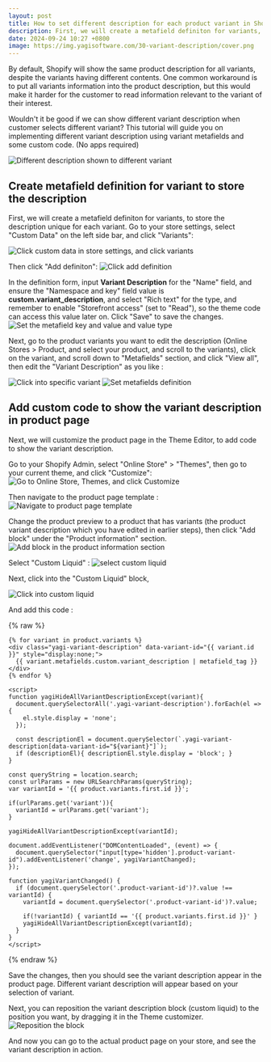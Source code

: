 ```yaml
---
layout: post
title: How to set different description for each product variant in Shopify
description: First, we will create a metafield definiton for variants, to store the description unique for each variant. Go to your store settings, select Custom Data on the left side bar, and click Variants ...
date: 2024-09-24 10:27 +0800
image: https://img.yagisoftware.com/30-variant-description/cover.png
---
```


By default, Shopify will show the same product description for all variants, despite the variants having different contents. One common workaround is to put all variants information into the product description, but this would make it harder for the customer to read information relevant to the variant of their interest.

Wouldn't it be good if we can show different variant description when customer selects different variant? This tutorial will guide you on implementing different variant description using variant metafields and some custom code. (No apps required)

![Different description shown to different variant](https://img.yagisoftware.com/30-variant-description/end-result.gif)

## Create metafield definition for variant to store the description

First, we will create a metafield definiton for variants, to store the description unique for each variant. Go to your store settings, select "Custom Data" on the left side bar, and click "Variants":

![Click custom data in store settings, and click variants](https://img.yagisoftware.com/30-variant-description/variant_metafield1.png)

Then click "Add definiton":
![Click add definition](https://img.yagisoftware.com/30-variant-description/variant_metafield2.png)

In the definition form, input **Variant Description** for the "Name" field, and ensure the "Namespace and key" field value is **custom.variant_description**, and select "Rich text" for the type, and remember to enable "Storefront access" (set to "Read"), so the theme code can access this value later on. Click "Save" to save the changes.
![Set the metafield key and value and value type](https://img.yagisoftware.com/30-variant-description/variant_metafield3.png)

Next, go to the product variants you want to edit the description (Online Stores > Product, and select your product, and scroll to the variants), click on the variant, and scroll down to "Metafields" section, and click "View all", then edit the "Variant Description" as you like :

![Click into specific variant](https://img.yagisoftware.com/30-variant-description/variant_metafield4.png)
![Set metafields definition](https://img.yagisoftware.com/30-variant-description/variant_metafield5.png)

## Add custom code to show the variant description in product page

Next, we will customize the product page in the Theme Editor, to add code to show the variant description.

Go to your Shopify Admin, select "Online Store" > "Themes", then go to your current theme, and click "Customize": 
![Go to Online Store, Themes, and click Customize](https://img.yagisoftware.com/19-terms-checkbox/1customize_theme.png)

Then navigate to the product page template : 
![Navigate to product page template](https://img.yagisoftware.com/30-variant-description/product_template1.png)

Change the product preview to a product that has variants (the product variant description which you have edited in earlier steps), then click "Add block" under the "Product information" section.
![Add block in the product information section](https://img.yagisoftware.com/30-variant-description/product_template2.png)

Select "Custom Liquid" :
![select custom liquid](https://img.yagisoftware.com/30-variant-description/product_template3.png)

Next, click into the "Custom Liquid" block, 

![Click into custom liquid](https://img.yagisoftware.com/30-variant-description/click_custom_liquid.png)

And add this code : 

{% raw %}
```liquid
{% for variant in product.variants %}
<div class="yagi-variant-description" data-variant-id="{{ variant.id }}" style="display:none;">
  {{ variant.metafields.custom.variant_description | metafield_tag }}
</div>
{% endfor %}

<script>
function yagiHideAllVariantDescriptionExcept(variant){
  document.querySelectorAll('.yagi-variant-description').forEach(el => {
    el.style.display = 'none';
  });

  const descriptionEl = document.querySelector(`.yagi-variant-description[data-variant-id="${variant}"]`);
  if (descriptionEl){ descriptionEl.style.display = 'block'; }
}

const queryString = location.search;
const urlParams = new URLSearchParams(queryString);
var variantId = '{{ product.variants.first.id }}';

if(urlParams.get('variant')){
  variantId = urlParams.get('variant');
}

yagiHideAllVariantDescriptionExcept(variantId);

document.addEventListener("DOMContentLoaded", (event) => {
  document.querySelector("input[type='hidden'].product-variant-id").addEventListener('change', yagiVariantChanged);
});

function yagiVariantChanged() {
  if (document.querySelector('.product-variant-id')?.value !== variantId) {
    variantId = document.querySelector('.product-variant-id')?.value;

    if(!variantId) { variantId == '{{ product.variants.first.id }}' }
    yagiHideAllVariantDescriptionExcept(variantId);
  }
}
</script>
```
{% endraw %}


Save the changes, then you should see the variant description appear in the product page. Different variant description will appear based on your selection of variant.

Next, you can reposition the variant description block (custom liquid) to the position you want, by dragging it in the Theme customizer.
![Reposition the block](https://img.yagisoftware.com/30-variant-description/product_template4.png)


And now you can go to the actual product page on your store, and see the variant description in action.